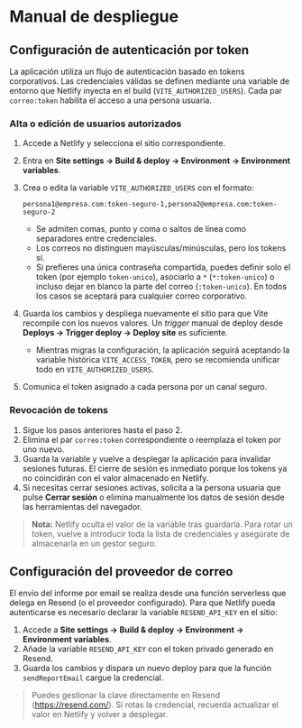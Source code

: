 # Manual de despliegue

## Configuración de autenticación por token

La aplicación utiliza un flujo de autenticación basado en tokens corporativos. Las credenciales válidas se definen mediante una variable de entorno que Netlify inyecta en el build (`VITE_AUTHORIZED_USERS`). Cada par `correo:token` habilita el acceso a una persona usuaria.

### Alta o edición de usuarios autorizados

1. Accede a Netlify y selecciona el sitio correspondiente.
2. Entra en **Site settings → Build & deploy → Environment → Environment variables**.
3. Crea o edita la variable `VITE_AUTHORIZED_USERS` con el formato:

   ```text
   persona1@empresa.com:token-seguro-1,persona2@empresa.com:token-seguro-2
   ```

   - Se admiten comas, punto y coma o saltos de línea como separadores entre credenciales.
   - Los correos no distinguen mayúsculas/minúsculas, pero los tokens sí.
   - Si prefieres una única contraseña compartida, puedes definir solo el token (por ejemplo `token-unico`), asociarlo a `*` (`*:token-unico`) o incluso dejar en blanco la parte del correo (`:token-unico`). En todos los casos se aceptará para cualquier correo corporativo.
4. Guarda los cambios y despliega nuevamente el sitio para que Vite recompile con los nuevos valores. Un _trigger_ manual de deploy desde **Deploys → Trigger deploy → Deploy site** es suficiente.
   - Mientras migras la configuración, la aplicación seguirá aceptando la variable histórica `VITE_ACCESS_TOKEN`, pero se recomienda unificar todo en `VITE_AUTHORIZED_USERS`.
5. Comunica el token asignado a cada persona por un canal seguro.

### Revocación de tokens

1. Sigue los pasos anteriores hasta el paso 2.
2. Elimina el par `correo:token` correspondiente o reemplaza el token por uno nuevo.
3. Guarda la variable y vuelve a desplegar la aplicación para invalidar sesiones futuras. El cierre de sesión es inmediato porque los tokens ya no coincidirán con el valor almacenado en Netlify.
4. Si necesitas cerrar sesiones activas, solicita a la persona usuaria que pulse **Cerrar sesión** o elimina manualmente los datos de sesión desde las herramientas del navegador.

> **Nota:** Netlify oculta el valor de la variable tras guardarla. Para rotar un token, vuelve a introducir toda la lista de credenciales y asegúrate de almacenarla en un gestor seguro.

## Configuración del proveedor de correo

El envío del informe por email se realiza desde una función serverless que delega en Resend (o el proveedor configurado). Para que Netlify pueda autenticarse es necesario declarar la variable `RESEND_API_KEY` en el sitio:

1. Accede a **Site settings → Build & deploy → Environment → Environment variables**.
2. Añade la variable `RESEND_API_KEY` con el token privado generado en Resend.
3. Guarda los cambios y dispara un nuevo deploy para que la función `sendReportEmail` cargue la credencial.

> Puedes gestionar la clave directamente en Resend (https://resend.com/). Si rotas la credencial, recuerda actualizar el valor en Netlify y volver a desplegar.
